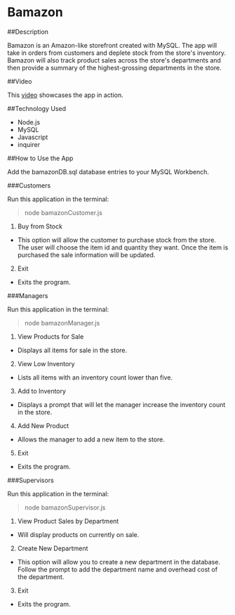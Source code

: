 # Bamazon

##Description

Bamazon is an Amazon-like storefront created with MySQL. The app will take in orders from customers and deplete stock from the store's inventory. Bamazon will also track product sales across the store's departments and then provide a summary of the highest-grossing departments in the store.

##Video

This [video](/videos/bamazon.mp4) showcases the app in action.

##Technology Used

* Node.js
* MySQL
* Javascript
* inquirer


##How to Use the App

Add the bamazonDB.sql database entries to your MySQL Workbench.

###Customers

Run this application in the terminal:

> node bamazonCustomer.js

1. Buy from Stock
  - This option will allow the customer to purchase stock from the store. The user will choose the item id and quantity they want. Once the item is purchased the sale information will be updated.

2. Exit
  - Exits the program.

###Managers

Run this application in the terminal:

> node bamazonManager.js

1. View Products for Sale
  - Displays all items for sale in the store.

2. View Low Inventory
  - Lists all items with an inventory count lower than five.

3. Add to Inventory
  - Displays a prompt that will let the manager increase the inventory count in the store.

4. Add New Product
  - Allows the manager to add a new item to the store.

5. Exit
  - Exits the program.


###Supervisors

Run this application in the terminal:

> node bamazonSupervisor.js

1. View Product Sales by Department
  - Will display products on currently on sale.

2. Create New Department
  - This option will allow you to create a new department in the database. Follow the prompt to add the department name and overhead cost of the department.

3. Exit
  - Exits the program.